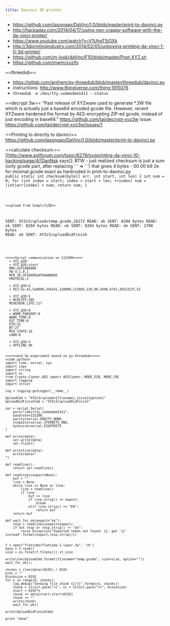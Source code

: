 ```yaml
---
title: Davinci 3D printer
---
```

* https://github.com/jasongao/DaVinci1.0/blob/master/print-to-davinci.py
* http://hackaday.com/2014/04/17/using-non-crappy-software-with-the-da-vinci-printer/
* https://www.youtube.com/watch?v=V1UhqT5iOXk
* http://3dprintingindustry.com/2014/02/05/unboxing-printing-da-vinci-1-0-3d-printer/
* https://github.com/m-look/daVinciF10/blob/master/Post-XYZ.sh
* https://github.com/mwm/xyzify


==threedub==
* https://gitlab.com/anthem/py-threedub/blob/master/threedub/davinci.py
* instructions: http://www.thingiverse.com/thing:1915076
* `threedub -e /dev/tty.usbmodem1411 --status`


==decrypt 3w==
"Past release of XYZware used to generate *.3W file which is actually just a base64 encoded gcode file. However, recent XYZware hardened the format by AES-encrypting ZIP-ed gcode, instead of just encoding in base64." https://github.com/tai/decrypt-xyz3w
issue: https://github.com/tai/decrypt-xyz3w/issues/1

==Printing to directly to davinci==
https://github.com/jasongao/DaVinci1.0/blob/master/print-to-davinci.py

==calculate checksum:==
[[http://www.soliforum.com/topic/6279/xyzprinting-da-vinci-10-hacking/page/4/|DanNsk says]]: BTW - just realized checksum is just a sum (only gcode part, after replacing '
' => '
')
that gives 4 bytes - 00 00 b9 2e for minimal.gcode exact as hardcoded in print-to-davinci.py
<code java>
public static int checksum(byte[] arr, int start, int len) {
  int num = 0;
  for (int index = start; index < start + len; ++index)
    num = (int)arr[index] + num;
  return num;
}
```

==upload from Simplify3D==
```
SENT: XYZv3/upload=temp.gcode,26272
READ: ok
SENT: 8204 bytes
READ: ok
SENT: 8204 bytes
READ: ok
SENT: 8204 bytes
READ: ok
SENT: 1708 bytes
READ: ok
SENT: XYZv3/uploadDidFinish
```


=====Serial communication on 115200=====
  > XYZ_@3D:
  < XYZ_@3D:start
  MDU:dvF100A000
  FW_V:1.0.1
  MCH_ID:3F10APEU4TH4AN0085
  PROTOCOL:2

  > XYZ_@3D:6
  < EE1:5a,41,5a0000,344241,120000,115003,210,90,5448,4742,30323237,52

  > XYZ_@3D:5
  < MCHLIFE:305
  MCHEXDUR_LIFE:117
  
  > XYZ_@3D:8
  < WORK_PARSENT:0
  WORK_TIME:0
  EST_TIME:0
  ET0:31
  BT:27
  MCH_STATE:26
  LANG:0

  > XYZ_@3D:4
  < OFFLINE_OK
  
  
=====send 3w experiment based on py-threedub=====
<code python>
import time, serial, sys
import copy
import string
import os
from Crypto.Cipher.AES import AESCipher, MODE_ECB, MODE_CBC
import logging
import struct

log = logging.getLogger(__name__)

UploadCmd = "XYZv3/upload={filename},{size}{option}"
UploadDidFinishCmd = "XYZv3/uploadDidFinish"

ser = serial.Serial(
    port="/dev/tty.usbmodem1411",
    baudrate=115200,
    parity=serial.PARITY_NONE,
    stopbits=serial.STOPBITS_ONE,
    bytesize=serial.EIGHTBITS
)

def write(data):
    ser.write(data)
    ser.flush()

def writeline(data):
    write(data+"
")

def readline():
    return ser.readline()

def readlines(expect=None):
    buf = ""
    line = None
    while line is None or line:
        line = readline()
        if line:
            buf += line
            if line.strip() == expect:
                break
            elif line.strip() == "E0":
                return buf
    return buf

def wait_for_ok(expect="ok"):
    resp = readlines(expect=expect)
    if not resp or resp.strip() != "ok":
        raise Exception("Expected token not found: {}, got '{}' instead".format(expect,resp.strip()))
    

f = open("flatcube/flatcube-1-layer.3w", 'rb')
data = f.read()
size = os.fstat(f.fileno()).st_size

writeline(UploadCmd.format(filename="temp.gcode", size=size, option=""))
wait_for_ok();

chunks = (len(data)+8191) / 8192
prev = ""
blocksize = 8192
for n in range(0, chunks):
    log.debug("Sending file chunk {}/{}".format(n, chunks))
    chunk = struct.pack(">l", n) + struct.pack(">l", blocksize)
    start = 8192*n
    chunk += data[start:start+8192]
    chunk += "    "
    write(chunk)
    wait_for_ok()

write(UploadDidFinishCmd)

print "done"
```
